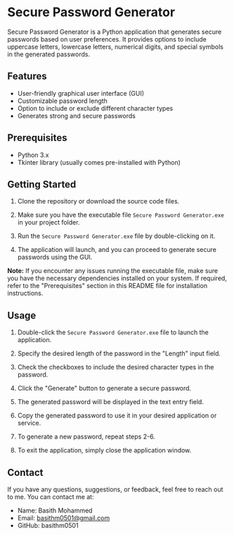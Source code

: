# Secure Password Generator

Secure Password Generator is a Python application that generates secure passwords based on user preferences. It provides options to include uppercase letters, lowercase letters, numerical digits, and special symbols in the generated passwords.

## Features

- User-friendly graphical user interface (GUI)
- Customizable password length
- Option to include or exclude different character types
- Generates strong and secure passwords

## Prerequisites

- Python 3.x
- Tkinter library (usually comes pre-installed with Python)

## Getting Started

1. Clone the repository or download the source code files.

2. Make sure you have the executable file `Secure Password Generator.exe` in your project folder.

3. Run the `Secure Password Generator.exe` file by double-clicking on it.

4. The application will launch, and you can proceed to generate secure passwords using the GUI.

**Note:** If you encounter any issues running the executable file, make sure you have the necessary dependencies installed on your system. If required, refer to the "Prerequisites" section in this README file for installation instructions.

## Usage

1. Double-click the `Secure Password Generator.exe` file to launch the application.

2. Specify the desired length of the password in the "Length" input field.

3. Check the checkboxes to include the desired character types in the password.

4. Click the "Generate" button to generate a secure password.

5. The generated password will be displayed in the text entry field.

6. Copy the generated password to use it in your desired application or service.

7. To generate a new password, repeat steps 2-6.

8. To exit the application, simply close the application window.

## Contact

If you have any questions, suggestions, or feedback, feel free to reach out to me. You can contact me at:

- Name: Basith Mohammed
- Email: basithm0501@gmail.com
- GitHub: basithm0501
